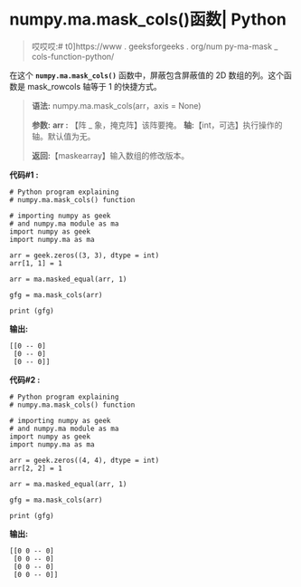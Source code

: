 # numpy.ma.mask_cols()函数| Python

> 哎哎哎:# t0]https://www . geeksforgeeks . org/num py-ma-mask _ cols-function-python/

在这个 **`numpy.ma.mask_cols()`** 函数中，屏蔽包含屏蔽值的 2D 数组的列。这个函数是 mask_rowcols 轴等于 1 的快捷方式。

> **语法:** numpy.ma.mask_cols(arr，axis = None)
> 
> **参数:**
> **arr :** 【阵 _ 象，掩克阵】该阵要掩。
> **轴:**【int，可选】执行操作的轴。默认值为无。
> 
> **返回:**【maskearray】输入数组的修改版本。

**代码#1 :**

```
# Python program explaining
# numpy.ma.mask_cols() function

# importing numpy as geek  
# and numpy.ma module as ma 
import numpy as geek 
import numpy.ma as ma 

arr = geek.zeros((3, 3), dtype = int)
arr[1, 1] = 1

arr = ma.masked_equal(arr, 1)

gfg = ma.mask_cols(arr)

print (gfg)
```

**输出:**

```
[[0 -- 0]
 [0 -- 0]
 [0 -- 0]]

```

**代码#2 :**

```
# Python program explaining
# numpy.ma.mask_cols() function

# importing numpy as geek  
# and numpy.ma module as ma 
import numpy as geek 
import numpy.ma as ma 

arr = geek.zeros((4, 4), dtype = int)
arr[2, 2] = 1

arr = ma.masked_equal(arr, 1)

gfg = ma.mask_cols(arr)

print (gfg)
```

**输出:**

```
[[0 0 -- 0]
 [0 0 -- 0]
 [0 0 -- 0]
 [0 0 -- 0]]

```